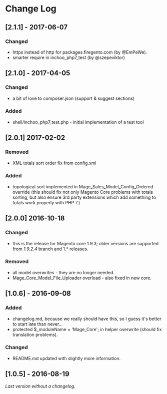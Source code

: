 # Change Log
## [2.1.1] - 2017-06-07
### Changed
- https instead of http for packages.firegento.com (by @EmPeWe).
- smarter require in inchoo_php7_test (by @szepeviktor)

## [2.1.0] - 2017-04-05
### Changed
- a bit of love to composer.json (support & suggest sections)

### Added
- shell/inchoo_php7_test.php - initial implementation of a test tool 

## [2.0.1] 2017-02-02
### Removed
- XML totals sort order fix from config.xml

### Added
- topological sort implemented in Mage_Sales_Model_Config_Ordered override (this should fix not only Magento Core problems with totals sorting, but also ensure 3rd party extensions which add something to totals work properly with PHP 7.)

## [2.0.0] 2016-10-18
### Changed
- this is the release for Magento core 1.9.3; older versions are supported from _1.9.2.4_ branch and 1.* releases.

### Removed
- all model overwrites - they are no longer needed.
- Mage_Core_Model_File_Uploader overload - also fixed in new core.

## [1.0.6] - 2016-09-08
### Added
- changelog.md, because we really should have this, so I guess it's better to start late than never...
- protected $_moduleName = 'Mage_Core'; in helper overwrite (should fix translation problems).

### Changed
- README.md updated with slightly more information.

## [1.0.5] - 2016-08-19
_Last version without a changelog._
